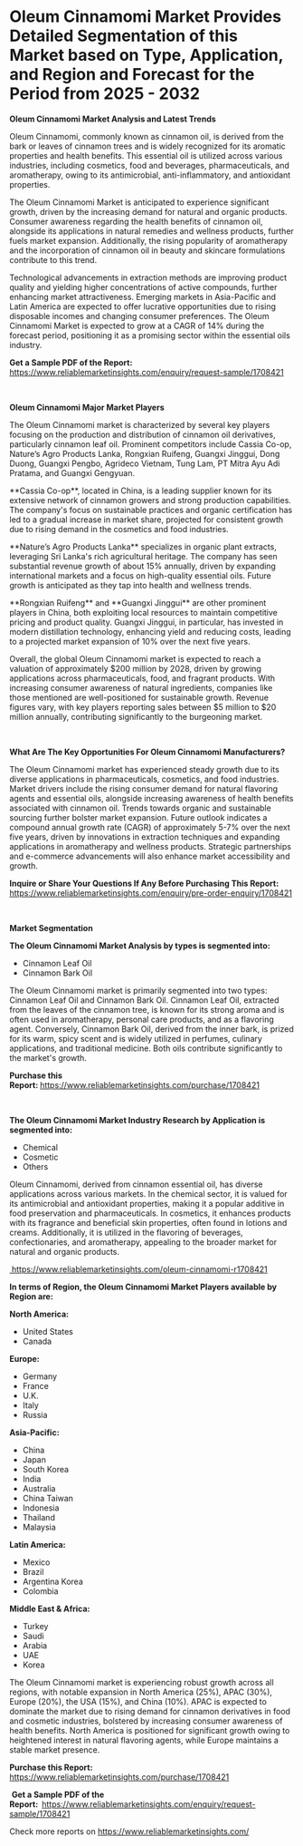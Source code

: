 <p><h1>Oleum Cinnamomi Market Provides Detailed Segmentation of this Market based on Type, Application, and Region and Forecast for the Period from 2025 - 2032</h1></p><p><strong>Oleum Cinnamomi Market Analysis and Latest Trends</strong></p>
<p><p>Oleum Cinnamomi, commonly known as cinnamon oil, is derived from the bark or leaves of cinnamon trees and is widely recognized for its aromatic properties and health benefits. This essential oil is utilized across various industries, including cosmetics, food and beverages, pharmaceuticals, and aromatherapy, owing to its antimicrobial, anti-inflammatory, and antioxidant properties.</p><p>The Oleum Cinnamomi Market is anticipated to experience significant growth, driven by the increasing demand for natural and organic products. Consumer awareness regarding the health benefits of cinnamon oil, alongside its applications in natural remedies and wellness products, further fuels market expansion. Additionally, the rising popularity of aromatherapy and the incorporation of cinnamon oil in beauty and skincare formulations contribute to this trend.</p><p>Technological advancements in extraction methods are improving product quality and yielding higher concentrations of active compounds, further enhancing market attractiveness. Emerging markets in Asia-Pacific and Latin America are expected to offer lucrative opportunities due to rising disposable incomes and changing consumer preferences. The Oleum Cinnamomi Market is expected to grow at a CAGR of 14% during the forecast period, positioning it as a promising sector within the essential oils industry.</p></p>
<p><strong>Get a Sample PDF of the Report:&nbsp;</strong> <a href="https://www.reliablemarketinsights.com/enquiry/request-sample/1708421?utm_campaign=1938&utm_medium=2&utm_source=Github&utm_content=ia&utm_term=10012025&utm_id=oleum-cinnamomi">https://www.reliablemarketinsights.com/enquiry/request-sample/1708421</a></p>
<p>&nbsp;</p>
<p><strong>Oleum Cinnamomi Major Market Players</strong></p>
<p><p>The Oleum Cinnamomi market is characterized by several key players focusing on the production and distribution of cinnamon oil derivatives, particularly cinnamon leaf oil. Prominent competitors include Cassia Co-op, Nature’s Agro Products Lanka, Rongxian Ruifeng, Guangxi Jinggui, Dong Duong, Guangxi Pengbo, Agrideco Vietnam, Tung Lam, PT Mitra Ayu Adi Pratama, and Guangxi Gengyuan.</p><p>**Cassia Co-op**, located in China, is a leading supplier known for its extensive network of cinnamon growers and strong production capabilities. The company's focus on sustainable practices and organic certification has led to a gradual increase in market share, projected for consistent growth due to rising demand in the cosmetics and food industries.</p><p>**Nature’s Agro Products Lanka** specializes in organic plant extracts, leveraging Sri Lanka's rich agricultural heritage. The company has seen substantial revenue growth of about 15% annually, driven by expanding international markets and a focus on high-quality essential oils. Future growth is anticipated as they tap into health and wellness trends.</p><p>**Rongxian Ruifeng** and **Guangxi Jinggui** are other prominent players in China, both exploiting local resources to maintain competitive pricing and product quality. Guangxi Jinggui, in particular, has invested in modern distillation technology, enhancing yield and reducing costs, leading to a projected market expansion of 10% over the next five years.</p><p>Overall, the global Oleum Cinnamomi market is expected to reach a valuation of approximately $200 million by 2028, driven by growing applications across pharmaceuticals, food, and fragrant products. With increasing consumer awareness of natural ingredients, companies like those mentioned are well-positioned for sustainable growth. Revenue figures vary, with key players reporting sales between $5 million to $20 million annually, contributing significantly to the burgeoning market.</p></p>
<p>&nbsp;</p>
<p><strong>What Are The Key Opportunities For Oleum Cinnamomi Manufacturers?</strong></p>
<p><p>The Oleum Cinnamomi market has experienced steady growth due to its diverse applications in pharmaceuticals, cosmetics, and food industries. Market drivers include the rising consumer demand for natural flavoring agents and essential oils, alongside increasing awareness of health benefits associated with cinnamon oil. Trends towards organic and sustainable sourcing further bolster market expansion. Future outlook indicates a compound annual growth rate (CAGR) of approximately 5-7% over the next five years, driven by innovations in extraction techniques and expanding applications in aromatherapy and wellness products. Strategic partnerships and e-commerce advancements will also enhance market accessibility and growth.</p></p>
<p><strong>Inquire or Share Your Questions If Any Before Purchasing This Report:</strong> <a href="https://www.reliablemarketinsights.com/enquiry/pre-order-enquiry/1708421?utm_campaign=1938&utm_medium=2&utm_source=Github&utm_content=ia&utm_term=10012025&utm_id=oleum-cinnamomi">https://www.reliablemarketinsights.com/enquiry/pre-order-enquiry/1708421</a></p>
<p>&nbsp;</p>
<p><strong>Market Segmentation</strong></p>
<p><strong>The Oleum Cinnamomi Market Analysis by types is segmented into:</strong></p>
<p><ul><li>Cinnamon Leaf Oil</li><li>Cinnamon Bark Oil</li></ul></p>
<p><p>The Oleum Cinnamomi market is primarily segmented into two types: Cinnamon Leaf Oil and Cinnamon Bark Oil. Cinnamon Leaf Oil, extracted from the leaves of the cinnamon tree, is known for its strong aroma and is often used in aromatherapy, personal care products, and as a flavoring agent. Conversely, Cinnamon Bark Oil, derived from the inner bark, is prized for its warm, spicy scent and is widely utilized in perfumes, culinary applications, and traditional medicine. Both oils contribute significantly to the market's growth.</p></p>
<p><strong>Purchase this Report:&nbsp;</strong><a href="https://www.reliablemarketinsights.com/purchase/1708421?utm_campaign=1938&utm_medium=2&utm_source=Github&utm_content=ia&utm_term=10012025&utm_id=oleum-cinnamomi">https://www.reliablemarketinsights.com/purchase/1708421</a></p>
<p>&nbsp;</p>
<p><strong>The Oleum Cinnamomi Market Industry Research by Application is segmented into:</strong></p>
<p><ul><li>Chemical</li><li>Cosmetic</li><li>Others</li></ul></p>
<p><p>Oleum Cinnamomi, derived from cinnamon essential oil, has diverse applications across various markets. In the chemical sector, it is valued for its antimicrobial and antioxidant properties, making it a popular additive in food preservation and pharmaceuticals. In cosmetics, it enhances products with its fragrance and beneficial skin properties, often found in lotions and creams. Additionally, it is utilized in the flavoring of beverages, confectionaries, and aromatherapy, appealing to the broader market for natural and organic products.</p></p>
<p><a href="https://www.reliablemarketinsights.com/oleum-cinnamomi-r1708421?utm_campaign=1938&utm_medium=2&utm_source=Github&utm_content=ia&utm_term=10012025&utm_id=oleum-cinnamomi">&nbsp;https://www.reliablemarketinsights.com/oleum-cinnamomi-r1708421</a></p>
<p><strong>In terms of Region, the Oleum Cinnamomi Market Players available by Region are:</strong></p>
<p>
    <p> <strong> North America: </strong>
        <ul>
            <li>United States</li>
            <li>Canada</li>
        </ul>
        </p> 
    <p> <strong> Europe: </strong>
        <ul>
            <li>Germany</li>
            <li>France</li>
            <li>U.K.</li>
            <li>Italy</li>
            <li>Russia</li>
        </ul>
        </p> 
    <p> <strong> Asia-Pacific: </strong>
        <ul>
            <li>China</li>
            <li>Japan</li>
            <li>South Korea</li>
            <li>India</li>
            <li>Australia</li>
            <li>China Taiwan</li>
            <li>Indonesia</li>
            <li>Thailand</li>
            <li>Malaysia</li>
        </ul>
        </p> 
    <p> <strong> Latin America: </strong>
        <ul>
            <li>Mexico</li>
            <li>Brazil</li>
            <li>Argentina Korea</li>
            <li>Colombia</li>
        </ul>
        </p> 
    <p> <strong> Middle East & Africa: </strong>
        <ul>
            <li>Turkey</li>
            <li>Saudi</li>
            <li>Arabia</li>
            <li>UAE</li>
            <li>Korea</li>
        </ul>
    </p>
    </p>
<p><p>The Oleum Cinnamomi market is experiencing robust growth across all regions, with notable expansion in North America (25%), APAC (30%), Europe (20%), the USA (15%), and China (10%). APAC is expected to dominate the market due to rising demand for cinnamon derivatives in food and cosmetic industries, bolstered by increasing consumer awareness of health benefits. North America is positioned for significant growth owing to heightened interest in natural flavoring agents, while Europe maintains a stable market presence.</p></p>
<p><strong>Purchase this Report: </strong><a href="https://www.reliablemarketinsights.com/purchase/1708421?utm_campaign=1938&utm_medium=2&utm_source=Github&utm_content=ia&utm_term=10012025&utm_id=oleum-cinnamomi">https://www.reliablemarketinsights.com/purchase/1708421</a></p>
<p>&nbsp;<strong>Get a Sample PDF of the Report:&nbsp;&nbsp;</strong><a href="https://www.reliablemarketinsights.com/enquiry/request-sample/1708421?utm_campaign=1938&utm_medium=2&utm_source=Github&utm_content=ia&utm_term=10012025&utm_id=oleum-cinnamomi">https://www.reliablemarketinsights.com/enquiry/request-sample/1708421</a></p>
<p><strong></strong></p>
<p>Check more reports on <a href="https://www.reliablemarketinsights.com/?utm_campaign=1938&utm_medium=2&utm_source=Github&utm_content=ia&utm_term=10012025&utm_id=oleum-cinnamomi">https://www.reliablemarketinsights.com/</a></p>